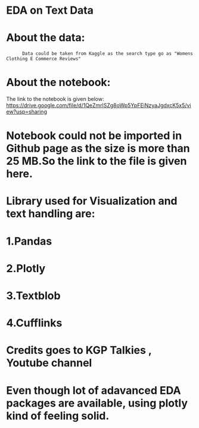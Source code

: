 
# EDA on Text Data
# About the data:
          Data could be taken from Kaggle as the search type go as "Womens Clothing E Commerce Reviews"
          
# About the notebook:
The link to the notebook is given below:
https://drive.google.com/file/d/1QeZmrlSZg8oWp5YpFEiNzyaJgdxcK5x5/view?usp=sharing

# Notebook could not be imported in Github page as the size is more than 25 MB.So the link to the file is given here.

# Library used for Visualization and text handling are:
# 1.Pandas
# 2.Plotly
# 3.Textblob
# 4.Cufflinks

# Credits goes to KGP Talkies , Youtube channel

# Even though lot of adavanced EDA packages are available, using plotly kind of feeling solid.
